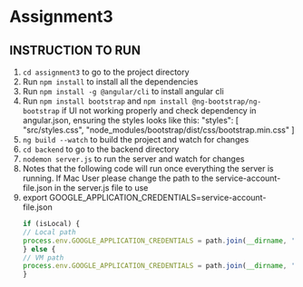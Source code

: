# Assignment3
## INSTRUCTION TO RUN 

1. `cd assignment3` to go to the project directory
2. Run `npm install` to install all the dependencies
3. Run `npm install -g @angular/cli` to install angular cli
4. Run `npm install bootstrap` and `npm install @ng-bootstrap/ng-bootstrap` if UI not working properly and check dependency in angular.json, ensuring the styles looks like this:
"styles": [
   "src/styles.css",
   "node_modules/bootstrap/dist/css/bootstrap.min.css"
   ] 
5. `ng build --watch` to build the project and watch for changes
6. `cd backend` to go to the backend directory
7. `nodemon server.js` to run the server and watch for changes
8. Notes that the following code will run once everything the server is running. If Mac User please change the path to the service-account-file.json in the server.js file to use 
9. export GOOGLE_APPLICATION_CREDENTIALS=service-account-file.json
   ```javascript
   if (isLocal) {
   // Local path
   process.env.GOOGLE_APPLICATION_CREDENTIALS = path.join(__dirname, '../service-account-file.json');
   } else {
   // VM path
   process.env.GOOGLE_APPLICATION_CREDENTIALS = path.join(__dirname, 'service-account-file-be.json');
   }
    ``` 

